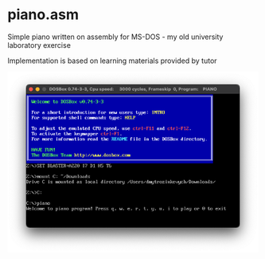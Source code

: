 # piano.asm
Simple piano written on assembly for MS-DOS - my old university laboratory exercise

Implementation is based on learning materials provided by tutor

![Screenshot](/screenshot.png "Screenshot of the piano program opened in DOSBox")

